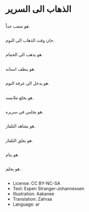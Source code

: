 # الذهاب الى السرير

##
هو متعب جداً.

##
حان وقت الذهاب الى النوم.

##
هو يذهب الى الحمام.

##
هو ينظف اسنانه.

##
هو يدخل الى غرفة النوم.

##
هو يخلع ملابسه.

##
هو يجلس في سريره.

##
هو يشاهد التلفاز.

##
هو يغلق التلفاز.

##
هو ينام.

##
هو يحلم.

##
* License: CC BY-NC-SA
* Text: Espen Stranger-Johannessen
* Illustration: Aakanee
* Translation: Zahraa
* Language: ar
